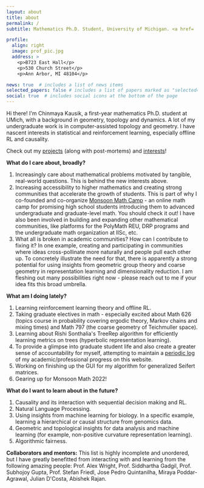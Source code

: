 ```yaml
---
layout: about
title: about
permalink: /
subtitle: Mathematics Ph.D. Student, University of Michigan. <a href= 'https://drive.google.com/file/d/1pV7LDvrkQnjGSgIWx_p1lZVHNNT9oOgp/view?usp=sharing'>Curriculum Vitae</a>.

profile:
  align: right
  image: prof_pic.jpg
  address: >
    <p>B723 East Hall</p>
    <p>530 Church Street</p>
    <p>Ann Arbor, MI 48104</p>

news: true  # includes a list of news items
selected_papers: false # includes a list of papers marked as "selected={true}"
social: true  # includes social icons at the bottom of the page
---
```


Hi there! I'm Chinmaya Kausik, a first-year mathematics Ph.D. student at UMich, with a background in geometry, topology and dynamics. A lot of my undergraduate work is in computer-assisted topology and geometry. I have nascent interests in statistical and reinforcement learning, especially offline RL and causality. 

Check out my [projects](projects) (along with post-mortems) and [interests](more)!

**What do I care about, broadly?** 
1. Increasingly care about mathematical problems motivated by tangible, real-world questions. This is behind the new interests above. 
2. Increasing accessibility to higher mathematics and creating strong communities that accelerate the growth of students. This is part of why I co-founded and co-organize [Monsoon Math Camp](https://www.monsoonmath.org) - an online math camp for promising high school students introducing them to advanced undergraduate and graduate-level math. You should check it out! I have also been involved in building and expanding other mathematical communities, like platforms for the PolyMath REU, DRP programs and the undergraduate math organization at IISc, etc.
3. What all is broken in academic communities? How can I contribute to fixing it? In one example, creating and participating in communities where ideas cross-pollinate more naturally and people pull each other up. To concretely illustrate the need for that, there is apparently a strong potential for using insights from geometric group theory and coarse geometry in representation learning and dimensionality reduction. I am fleshing out many possibilities right now - please reach out to me if your idea fits this broad umbrella.  

**What am I doing lately?**
1. Learning reinforcement learning theory and offline RL.
2. Taking graduate electives in math - especially excited about Math 626 (topics course in probability covering ergodic theory, Markov chains and mixing times) and Math 797 (the coarse geometry of Teichmuller space).
3. Learning about Rishi Sonthalia's TreeRep algorithm for efficiently learning metrics on trees (hyperbolic representation learning).
4. To provide a glimpse into graduate student life and also create a greater sense of accountability for myself, attempting to maintain a [periodic log](log) of my academic/professional progress on this website. 
5. Working on finishing up the GUI for my algorithm for generalized Seifert matrices.
6. Gearing up for Monsoon Math 2022!

**What do I want to learn about in the future?**
1. Causality and its interaction with sequential decision making and RL.
2. Natural Language Processing.
3. Using insights from machine learning for biology. In a specific example, learning a hierarchical or causal structure from genomics data.
4. Geometric and topological insights for data analysis and machine learning (for example, non-positive curvature representation learning).
5. Algorithmic fairness.

**Collaborators and mentors:**
This list is highly incomplete and unordered, but I have greatly benefitted from interacting with and learning from the following amazing people: Prof. Alex Wright, Prof. Siddhartha Gadgil, Prof. Subhojoy Gupta, Prof. Stefan Friedl, Jose Pedro Quintanilha, Miraya Poddar-Agrawal, Julian D'Costa, Abishek Rajan. 
